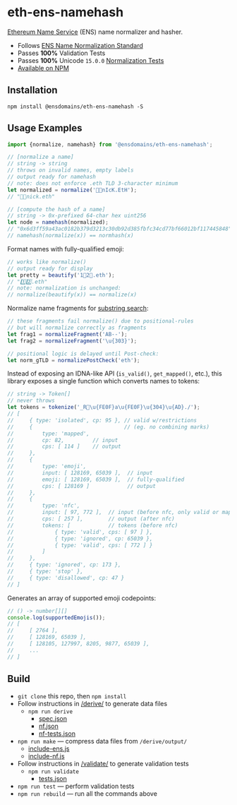 # eth-ens-namehash

[Ethereum Name Service](https://ens.domains/) (ENS) name normalizer and hasher.

* Follows [ENS Name Normalization Standard](https://github.com/adraffy/ensip-norm/blob/main/draft.md)
* Passes **100%** Validation Tests
* Passes **100%** Unicode `15.0.0` [Normalization Tests](https://www.unicode.org/Public/15.0.0/ucd/NormalizationTest.txt)
* [Available on NPM](https://www.npmjs.com/package/@ensdomains/eth-ens-namehash)

## Installation

`npm install @ensdomains/eth-ens-namehash -S`

## Usage Examples

```Javascript
import {normalize, namehash} from '@ensdomains/eth-ens-namehash';

// [normalize a name]
// string -> string
// throws on invalid names, empty labels
// output ready for namehash
// note: does not enforce .eth TLD 3-character minimum
let normalized = normalize('👨️‍💻nIcK.EtH');
// "👨‍💻nick.eth"

// [compute the hash of a name]
// string -> 0x-prefixed 64-char hex uint256
let node = namehash(normalized);
// "0x6d3ff59a43ac0182b379d3213c30db92d385fbfc34cd77bf66012bf117445848"
// namehash(normalize(x)) == normhash(x)
```
Format names with fully-qualified emoji:
```JavaScript
// works like normalize()
// output ready for display
let pretty = beautify('1⃣2⃣.eth'); 
// "1️⃣2️⃣.eth"
// note: normalization is unchanged:
// normalize(beautify(x)) == normalize(x)
```

Normalize name fragments for [substring search](./test/fragment.js):
```Javascript
// these fragments fail normalize() due to positional-rules
// but will normalize correctly as fragments
let frag1 = normalizeFragment('AB--');
let frag2 = normalizeFragment('\u{303}');

// positional logic is delayed until Post-check:
let norm_gTLD = normalizePostCheck('eth');
```

Instead of exposing an IDNA-like API (`is_valid()`, `get_mapped()`, etc.), this library exposes a single function which converts names to tokens:
```JavaScript
// string -> Token[]
// never throws
let tokens = tokenize('_R💩\u{FE0F}a\u{FE0F}\u{304}\u{AD}./');
// [
//     { type: 'isolated', cp: 95 }, // valid w/restrictions
//     {                             // (eg. no combining marks)
//         type: 'mapped', 
//         cp: 82,         // input
//         cps: [ 114 ]    // output
//     }, 
//     { 
//         type: 'emoji',
//         input: [ 128169, 65039 ],  // input 
//         emoji: [ 128169, 65039 ],  // fully-qualified
//         cps: [ 128169 ]            // output
//     },
//     {
//         type: 'nfc',
//         input: [ 97, 772 ],  // input (before nfc, only valid or mapped)
//         cps: [ 257 ],        // output (after nfc)
//         tokens: [            // tokens (before nfc)
//             { type: 'valid', cps: [ 97 ] },
//             { type: 'ignored', cp: 65039 },
//             { type: 'valid', cps: [ 772 ] }
//         ]
//     },
//     { type: 'ignored', cp: 173 },
//     { type: 'stop' },
//     { type: 'disallowed', cp: 47 }
// ]
```

Generates an array of supported emoji codepoints:
```Javascript
// () -> number[][]
console.log(supportedEmojis());
// [
//     [ 2764 ],
//     [ 128169, 65039 ],
//     [ 128105, 127997, 8205, 9877, 65039 ],
//     ...
// ]
```

## Build

* `git clone` this repo, then `npm install` 
* Follow instructions in [/derive/](./derive/) to generate data files
	* `npm run derive` 
		* [spec.json](./derive/output/spec.json)
		* [nf.json](./derive/output/nf.json)
		* [nf-tests.json](./derive/output/nf-tests.json)
* `npm run make` — compress data files from `/derive/output/`
	* [include-ens.js](./src/include-ens.js)
	* [include-nf.js](./src/include-nf.js)
* Follow instructions in [/validate/](./validate/) to generate validation tests
	* `npm run validate`
		* [tests.json](./validate/tests.json)
* `npm run test` — perform validation tests
* `npm run rebuild` — run all the commands above
